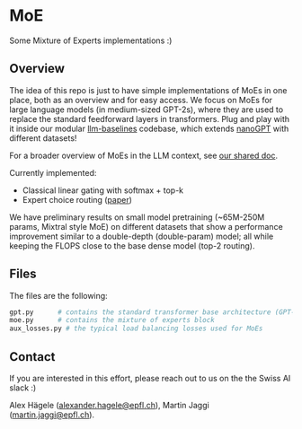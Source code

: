 # MoE
Some Mixture of Experts implementations :) 

## Overview
The idea of this repo is just to have simple implementations of MoEs in one place, both as an overview and for easy access. We focus on MoEs for large language models (in medium-sized GPT-2s), where they are used to replace the standard feedforward layers in transformers. Plug and play with it inside our modular [llm-baselines](https://github.com/epfml/llm-baselines) codebase, which extends [nanoGPT](https://github.com/karpathy/nanogpt) with different datasets!

For a broader overview of MoEs in the LLM context, see [our shared doc](https://docs.google.com/document/d/1NuQ5jr7V-Jv1ui7p4KrxO_JTz-7bpYcYMmh49EeJ-QA/edit?usp=sharing).

Currently implemented:
* Classical linear gating with softmax + top-k
* Expert choice routing ([paper](https://arxiv.org/pdf/2202.09368v2.pdf))

We have preliminary results on small model pretraining (~65M-250M params, Mixtral style MoE) on different datasets that show a performance improvement similar to a double-depth (double-param) model; all while keeping the FLOPS close to the base dense model (top-2 routing). 

## Files
The files are the following:
```sh
gpt.py      # contains the standard transformer base architecture (GPT-2 style, similar to nanoGPT)
moe.py      # contains the mixture of experts block
aux_losses.py # the typical load balancing losses used for MoEs
```


## Contact
If you are interested in this effort, please reach out to us on the the Swiss AI slack :)

Alex Hägele (alexander.hagele@epfl.ch), Martin Jaggi (martin.jaggi@epfl.ch).
